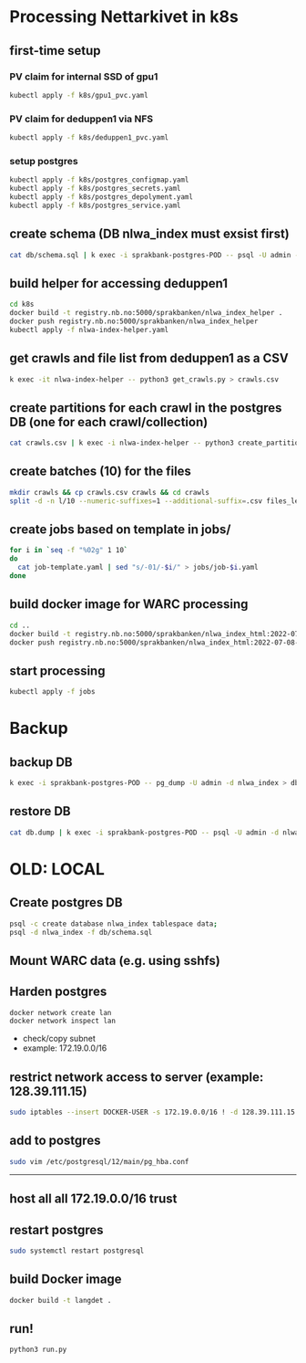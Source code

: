 # Processing Nettarkivet in k8s

## first-time setup

### PV claim for internal SSD of gpu1
```bash
kubectl apply -f k8s/gpu1_pvc.yaml
```

### PV claim for deduppen1 via NFS
```bash
kubectl apply -f k8s/deduppen1_pvc.yaml
```

### setup postgres
```bash
kubectl apply -f k8s/postgres_configmap.yaml
kubectl apply -f k8s/postgres_secrets.yaml
kubectl apply -f k8s/postgres_depolyment.yaml
kubectl apply -f k8s/postgres_service.yaml
```

## create schema (DB nlwa_index must exsist first)
```bash
cat db/schema.sql | k exec -i sprakbank-postgres-POD -- psql -U admin -d nlwa_index
```

## build helper for accessing deduppen1
```bash
cd k8s
docker build -t registry.nb.no:5000/sprakbanken/nlwa_index_helper .
docker push registry.nb.no:5000/sprakbanken/nlwa_index_helper
kubectl apply -f nlwa-index-helper.yaml
```

## get crawls and file list from deduppen1 as a CSV
```bash
k exec -it nlwa-index-helper -- python3 get_crawls.py > crawls.csv
```

## create partitions for each crawl in the postgres DB (one for each crawl/collection)
```bash
cat crawls.csv | k exec -i nlwa-index-helper -- python3 create_partitions.py
```

## create batches (10) for the files
```bash
mkdir crawls && cp crawls.csv crawls && cd crawls
split -d -n l/10 --numeric-suffixes=1 --additional-suffix=.csv files_left.csv x-
```

## create jobs based on template in jobs/
```bash
for i in `seq -f "%02g" 1 10`
do
  cat job-template.yaml | sed "s/-01/-$i/" > jobs/job-$i.yaml
done
```

## build docker image for WARC processing
```bash
cd ..
docker build -t registry.nb.no:5000/sprakbanken/nlwa_index_html:2022-07-08-1
docker push registry.nb.no:5000/sprakbanken/nlwa_index_html:2022-07-08-1
```

## start processing

```bash
kubectl apply -f jobs
```

# Backup

## backup DB
```bash
k exec -i sprakbank-postgres-POD -- pg_dump -U admin -d nlwa_index > db.dump
```

## restore DB
```bash
cat db.dump | k exec -i sprakbank-postgres-POD -- psql -U admin -d nlwa_index
```


# OLD: LOCAL

## Create postgres DB

```bash
psql -c create database nlwa_index tablespace data;
psql -d nlwa_index -f db/schema.sql
```

## Mount WARC data (e.g. using sshfs)

## Harden postgres

```bash
docker network create lan
docker network inspect lan
```

- check/copy subnet
- example: 172.19.0.0/16

## restrict network access to server (example: 128.39.111.15)

```bash
sudo iptables --insert DOCKER-USER -s 172.19.0.0/16 ! -d 128.39.111.15 -j DROP
```

## add to postgres

```bash
sudo vim /etc/postgresql/12/main/pg_hba.conf
```
---
host    all             all             172.19.0.0/16           trust
---

## restart postgres

```bash
sudo systemctl restart postgresql
```

## build Docker image
```bash
docker build -t langdet .
```

## run!
```bash
python3 run.py
```
